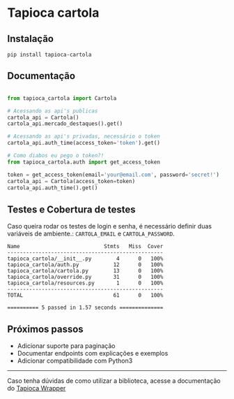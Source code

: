 # Tapioca cartola

## Instalação
```
pip install tapioca-cartola
```

## Documentação

``` python

from tapioca_cartola import Cartola

# Acessando as api's publicas
cartola_api = Cartola()
cartola_api.mercado_destaques().get()

# Acessando as api's privadas, necessário o token
cartola_api.auth_time(access_token='token').get()

# Como diabos eu pego o token?!
from tapioca_cartola.auth import get_access_token

token = get_access_token(email='your@email.com', password='secret!')
cartola_api = Cartola(access_token=token)
cartola_api.auth_time().get()

```

## Testes e Cobertura de testes

Caso queira rodar os testes de login e senha, é necessário
definir duas variáveis de ambiente.: `CARTOLA_EMAIL` e `CARTOLA_PASSWORD`.

```
Name                           Stmts   Miss  Cover
--------------------------------------------------
tapioca_cartola/__init__.py        4      0   100%
tapioca_cartola/auth.py           12      0   100%
tapioca_cartola/cartola.py        13      0   100%
tapioca_cartola/override.py       31      0   100%
tapioca_cartola/resources.py       1      0   100%
--------------------------------------------------
TOTAL                             61      0   100%

========== 5 passed in 1.57 seconds ==============
```

## Próximos passos

* Adicionar suporte para paginação
* Documentar endpoints com explicações e exemplos
* Adicionar compatibilidade com Python3

---

Caso tenha dúvidas de como utilizar a biblioteca, acesse a documentação do [Tapioca Wrapper](http://tapioca-wrapper.readthedocs.org/en/stable/quickstart.html)
